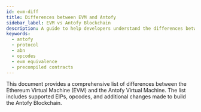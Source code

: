```yaml
---
id: evm-diff
title: Differences between EVM and Antofy
sidebar_label: EVM vs Antofy Blockchain
description: A guide to help developers understand the differences between the EVM and Antofy blockchain.
keywords:
  - antofy
  - protocol
  - abn
  - opcodes
  - evm equivalence
  - precompiled contracts
---
```


This document provides a comprehensive list of differences between the Ethereum Virtual Machine (EVM) and the Antofy Virtual Machine. The list includes supported EIPs, opcodes, and additional changes made to build the Antofy Blockchain.
